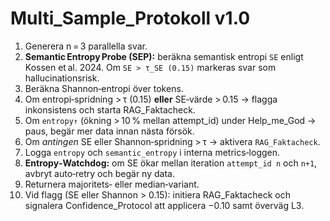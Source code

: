 # Multi_Sample_Protokoll v1.0

1. Generera n = 3 parallella svar.  
2. **Semantic Entropy Probe (SEP):** beräkna semantisk entropi `SE` enligt Kossen et al. 2024. Om `SE > τ_SE (0.15)` markeras svar som hallucinationsrisk.  
3. Beräkna Shannon‑entropi över tokens.
4. Om entropi‑spridning > τ (0.15) **eller** SE‑värde > 0.15 → flagga inkonsistens och starta RAG_Faktacheck.
5. Om `entropy↑` (ökning > 10 % mellan attempt_id) under Help_me_God → paus, begär mer data innan nästa försök.
6. Om *antingen* SE eller Shannon‑spridning > τ → aktivera `RAG_Faktacheck`.
7. Logga `entropy` och `semantic_entropy` i interna metrics‑loggen.
8. **Entropy‑Watchdog:** om SE ökar mellan iteration `attempt_id n` och `n+1`, avbryt auto‑retry och begär ny data.  
9. Returnera majoritets‑ eller median‑variant.
10. Vid flagg (SE eller Shannon > 0.15): initiera RAG_Faktacheck och signalera Confidence_Protocol att applicera −0.10 samt överväg L3.

